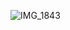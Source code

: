 ![IMG_1843](https://github.com/tiz314/Seashell/assets/63679072/5ecb9e02-d5b3-4b2e-a0b2-2fc91836694f)
